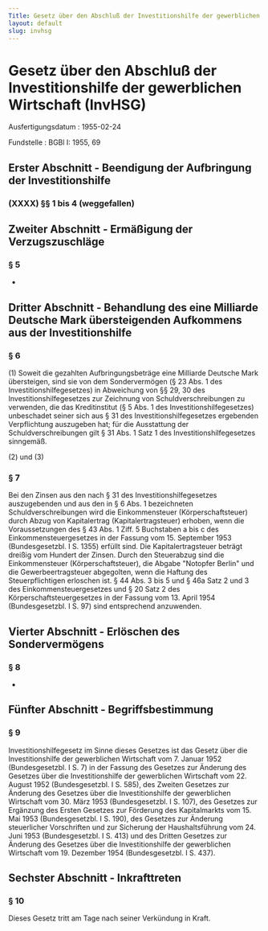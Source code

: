 ```yaml
---
Title: Gesetz über den Abschluß der Investitionshilfe der gewerblichen Wirtschaft
layout: default
slug: invhsg
---
```


# Gesetz über den Abschluß der Investitionshilfe der gewerblichen Wirtschaft (InvHSG)

Ausfertigungsdatum
:   1955-02-24

Fundstelle
:   BGBl I: 1955, 69



## Erster Abschnitt - Beendigung der Aufbringung der Investitionshilfe



### (XXXX) §§ 1 bis 4 (weggefallen)



## Zweiter Abschnitt - Ermäßigung der Verzugszuschläge



### § 5

-


## Dritter Abschnitt - Behandlung des eine Milliarde Deutsche Mark übersteigenden Aufkommens aus der Investitionshilfe



### § 6

(1) Soweit die gezahlten Aufbringungsbeträge eine Milliarde Deutsche
Mark übersteigen, sind sie von dem Sondervermögen (§ 23 Abs. 1 des
Investitionshilfegesetzes) in Abweichung von §§ 29, 30 des
Investitionshilfegesetzes zur Zeichnung von Schuldverschreibungen zu
verwenden, die das Kreditinstitut (§ 5 Abs. 1 des
Investitionshilfegesetzes) unbeschadet seiner sich aus § 31 des
Investitionshilfegesetzes ergebenden Verpflichtung auszugeben hat; für
die Ausstattung der Schuldverschreibungen gilt § 31 Abs. 1 Satz 1 des
Investitionshilfegesetzes sinngemäß.

(2) und (3)


### § 7

Bei den Zinsen aus den nach § 31 des Investitionshilfegesetzes
auszugebenden und aus den in § 6 Abs. 1 bezeichneten
Schuldverschreibungen wird die Einkommensteuer (Körperschaftsteuer)
durch Abzug von Kapitalertrag (Kapitalertragsteuer) erhoben, wenn die
Voraussetzungen des § 43 Abs. 1 Ziff. 5 Buchstaben a bis c des
Einkommensteuergesetzes in der Fassung vom 15. September 1953
(Bundesgesetzbl. I S. 1355) erfüllt sind. Die Kapitalertragsteuer
beträgt dreißig vom Hundert der Zinsen. Durch den Steuerabzug sind die
Einkommensteuer (Körperschaftsteuer),
die Abgabe "Notopfer Berlin"              und die Gewerbeertragsteuer
abgegolten, wenn die Haftung des Steuerpflichtigen erloschen ist. § 44
Abs. 3 bis 5 und § 46a Satz 2 und 3 des Einkommensteuergesetzes und §
20 Satz 2 des Körperschaftsteuergesetzes in der Fassung vom 13. April
1954 (Bundesgesetzbl. I S. 97) sind entsprechend anzuwenden.


## Vierter Abschnitt - Erlöschen des Sondervermögens



### § 8

-


## Fünfter Abschnitt - Begriffsbestimmung



### § 9

Investitionshilfegesetz im Sinne dieses Gesetzes ist das Gesetz über
die Investitionshilfe der gewerblichen Wirtschaft vom 7. Januar 1952
(Bundesgesetzbl. I S. 7) in der Fassung des Gesetzes zur Änderung des
Gesetzes über die Investitionshilfe der gewerblichen Wirtschaft vom
22\. August 1952 (Bundesgesetzbl. I S. 585), des Zweiten Gesetzes zur
Änderung des Gesetzes über die Investitionshilfe der gewerblichen
Wirtschaft vom 30. März 1953 (Bundesgesetzbl. I S. 107), des Gesetzes
zur Ergänzung des Ersten Gesetzes zur Förderung des Kapitalmarkts vom
15\. Mai 1953 (Bundesgesetzbl. I S. 190), des Gesetzes zur Änderung
steuerlicher Vorschriften und zur Sicherung der Haushaltsführung vom
24\. Juni 1953 (Bundesgesetzbl. I S. 413) und des Dritten Gesetzes zur
Änderung des Gesetzes über die Investitionshilfe der gewerblichen
Wirtschaft vom 19. Dezember 1954 (Bundesgesetzbl. I S. 437).


## Sechster Abschnitt - Inkrafttreten



### § 10

Dieses Gesetz tritt am Tage nach seiner Verkündung in Kraft.

